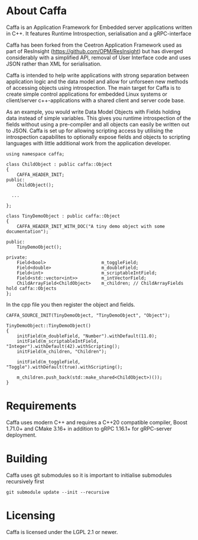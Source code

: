 # About Caffa
Caffa is an Application Framework for Embedded server applications written in C++. It features Runtime Introspection, serialisation and a gRPC-interface 

Caffa has been forked from the Ceetron Application Framework used as part of ResInsight (https://github.com/OPM/ResInsight) but has diverged considerably with a simplified API, removal of User Interface code and uses JSON rather than XML for serialisation.

Caffa is intended to help write applications with strong separation between application logic and the data model and allow for unforseen new methods of accessing objects using introspection. The main target for Caffa is to create simple control applications for embedded Linux systems or client/server c++-applications with a shared client and server code base.

As an example, you would write Data Model Objects with Fields holding data instead of simple variables. This gives you runtime introspection of the fields without using a pre-compiler and all objects can easily be written out to JSON. Caffa is set up for allowing scripting access by utilising the introspection capabilites to optionally expose fields and objects to scripting languages with little additional work from the application developer.

~~~{.cpp}
using namespace caffa;

class ChildObject : public caffa::Object
{
    CAFFA_HEADER_INIT;
public:
    ChildObject();

  ...

};

class TinyDemoObject : public caffa::Object
{
    CAFFA_HEADER_INIT_WITH_DOC("A tiny demo object with some documentation");

public:
    TinyDemoObject();

private:
    Field<bool>                     m_toggleField;
    Field<double>                   m_doubleField;
    Field<int>                      m_scriptableIntField;
    Field<std::vector<int>>         m_intVectorField;
    ChildArrayField<ChildObject>    m_children; // ChildArrayFields hold caffa::Objects
};
~~~

In the cpp file you then register the object and fields.

~~~{.cpp}
CAFFA_SOURCE_INIT(TinyDemoObject, "TinyDemoObject", "Object");

TinyDemoObject::TinyDemoObject()
{
    initField(m_doubleField, "Number").withDefault(11.0);
    initField(m_scriptableIntField, "Integer").withDefault(42).withScripting();
    initField(m_children, "Children");
    
    initField(m_toggleField, "Toggle").withDefault(true).withScripting();   
    
    m_children.push_back(std::make_shared<ChildObject>)());
}
~~~

# Requirements
Caffa uses modern C++ and requires a C++20 compatible compiler, Boost 1.71.0+ and CMake 3.16+ in addition to gRPC 1.16.1+ for gRPC-server deployment.

# Building
Caffa uses git submodules so it is important to initialise submodules recursively first

```
git submodule update --init --recursive
```

# Licensing
Caffa is licensed under the LGPL 2.1 or newer.
